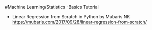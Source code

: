 #Machine Learning/Statistics -Basics Tutorial
- Linear Regression from Scratch in Python by Mubaris NK
https://mubaris.com/2017/09/28/linear-regression-from-scratch/

